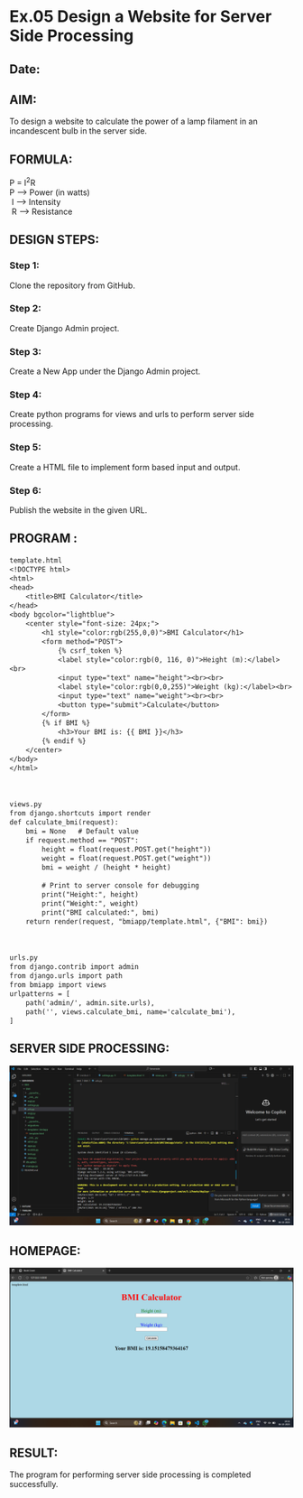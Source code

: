 # Ex.05 Design a Website for Server Side Processing
## Date:

## AIM:
 To design a website to calculate the power of a lamp filament in an incandescent bulb in the server side. 


## FORMULA:
P = I<sup>2</sup>R
<br> P --> Power (in watts)
<br> I --> Intensity
<br> R --> Resistance

## DESIGN STEPS:

### Step 1:
Clone the repository from GitHub.

### Step 2:
Create Django Admin project.

### Step 3:
Create a New App under the Django Admin project.

### Step 4:
Create python programs for views and urls to perform server side processing.

### Step 5:
Create a HTML file to implement form based input and output.

### Step 6:
Publish the website in the given URL.

## PROGRAM :
```
template.html
<!DOCTYPE html>
<html>
<head>
    <title>BMI Calculator</title>
</head>
<body bgcolor="lightblue">
    <center style="font-size: 24px;">
        <h1 style="color:rgb(255,0,0)">BMI Calculator</h1>
        <form method="POST">
            {% csrf_token %}
            <label style="color:rgb(0, 116, 0)">Height (m):</label><br>
            <input type="text" name="height"><br><br>
            <label style="color:rgb(0,0,255)">Weight (kg):</label><br>
            <input type="text" name="weight"><br><br>
            <button type="submit">Calculate</button>
        </form>
        {% if BMI %}
            <h3>Your BMI is: {{ BMI }}</h3>
        {% endif %}
    </center>
</body>
</html>



views.py
from django.shortcuts import render
def calculate_bmi(request):
    bmi = None   # Default value
    if request.method == "POST":
        height = float(request.POST.get("height"))
        weight = float(request.POST.get("weight"))
        bmi = weight / (height * height)

        # Print to server console for debugging
        print("Height:", height)
        print("Weight:", weight)
        print("BMI calculated:", bmi)
    return render(request, "bmiapp/template.html", {"BMI": bmi})



urls.py
from django.contrib import admin
from django.urls import path
from bmiapp import views
urlpatterns = [
    path('admin/', admin.site.urls),
    path('', views.calculate_bmi, name='calculate_bmi'),
]
```

## SERVER SIDE PROCESSING:
![alt text](<Screenshot (30).png>)

## HOMEPAGE:
![alt text](<Screenshot (29).png>)

## RESULT:
The program for performing server side processing is completed successfully.
